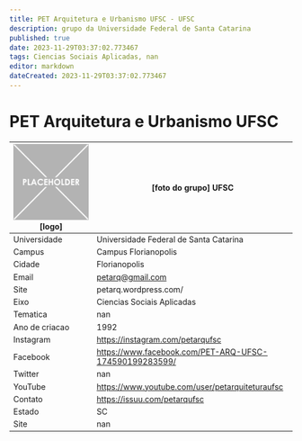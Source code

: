 ```yaml
---
title: PET Arquitetura e Urbanismo UFSC - UFSC
description: grupo da Universidade Federal de Santa Catarina
published: true
date: 2023-11-29T03:37:02.773467
tags: Ciencias Sociais Aplicadas, nan
editor: markdown
dateCreated: 2023-11-29T03:37:02.773467
---
```


# PET Arquitetura e Urbanismo UFSC


| ![placeholder.png](/placeholder.png) [logo] | [foto do grupo] UFSC         |
| ------------------------------------------- | ------------------------------------------------- |
| Universidade                                | Universidade Federal de Santa Catarina      |
| Campus                                      | Campus Florianopolis            |
| Cidade                                      | Florianopolis             |
| Email                                       | petarq@gmail.com             |
| Site                                        | petarq.wordpress.com/              |
| Eixo                                        | Ciencias Sociais Aplicadas              |
| Tematica                                    | nan          |
| Ano de criacao                              | 1992        |
| Instagram                                   | https://instagram.com/petarqufsc         |
| Facebook                                    | https://www.facebook.com/PET-ARQ-UFSC-174590199283599/          |
| Twitter                                     | nan           |
| YouTube                                     | https://www.youtube.com/user/petarquiteturaufsc           |
| Contato                                     | https://issuu.com/petarqufsc         |
| Estado                                      |  SC            |
| Site                                        | nan |

